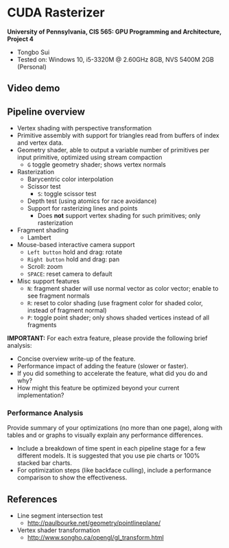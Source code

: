 CUDA Rasterizer
===============

**University of Pennsylvania, CIS 565: GPU Programming and Architecture, Project 4**

* Tongbo Sui
* Tested on: Windows 10, i5-3320M @ 2.60GHz 8GB, NVS 5400M 2GB (Personal)

## Video demo

## Pipeline overview

* Vertex shading with perspective transformation
* Primitive assembly with support for triangles read from buffers of index and vertex data.
* Geometry shader, able to output a variable number of primitives per input primitive, optimized using stream compaction
  * `G` toggle geometry shader; shows vertex normals
* Rasterization
  * Barycentric color interpolation
  * Scissor test
    * `S`: toggle scissor test
  * Depth test (using atomics for race avoidance)
  * Support for rasterizing lines and points
      * Does **not** support vertex shading for such primitives; only rasterization
* Fragment shading
  * Lambert
* Mouse-based interactive camera support
  * `Left button` hold and drag: rotate
  * `Right button` hold and drag: pan
  * Scroll: zoom
  * `SPACE`: reset camera to default
* Misc support features
  * `N`: fragment shader will use normal vector as color vector; enable to see fragment normals
  * `R`: reset to color shading (use fragment color for shaded color, instead of fragment normal)
  * `P`: toggle point shader; only shows shaded vertices instead of all fragments

**IMPORTANT:**
For each extra feature, please provide the following brief analysis:

* Concise overview write-up of the feature.
* Performance impact of adding the feature (slower or faster).
* If you did something to accelerate the feature, what did you do and why?
* How might this feature be optimized beyond your current implementation?

### Performance Analysis

Provide summary of your optimizations (no more than one page), along with
tables and or graphs to visually explain any performance differences.

* Include a breakdown of time spent in each pipeline stage for a few different
  models. It is suggested that you use pie charts or 100% stacked bar charts.
* For optimization steps (like backface culling), include a performance
  comparison to show the effectiveness.

## References

* Line segment intersection test
  * http://paulbourke.net/geometry/pointlineplane/
* Vertex shader transformation
  * http://www.songho.ca/opengl/gl_transform.html